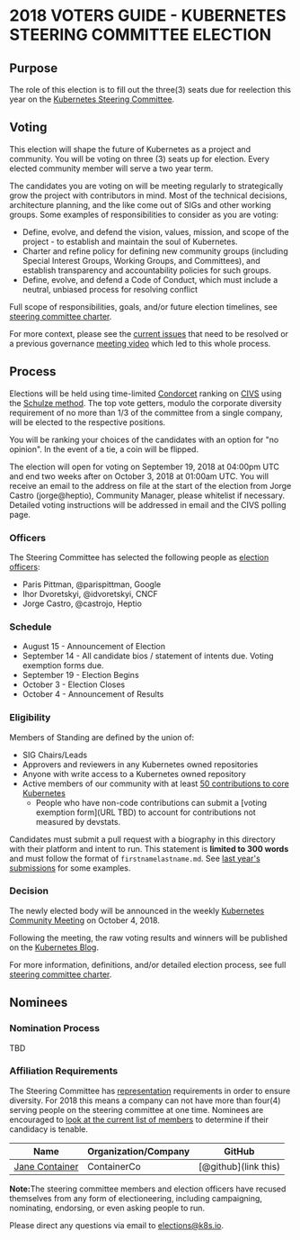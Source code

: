 # 2018 VOTERS GUIDE - KUBERNETES STEERING COMMITTEE ELECTION

## Purpose

The role of this election is to fill out the three(3) seats due for reelection this year on the [Kubernetes Steering Committee](https://github.com/kubernetes/steering).

## Voting

This election will  shape the future of Kubernetes as a project and community. You will be voting on three (3) seats up for election.
Every elected community member will serve a two year term.

The candidates you are voting on will be meeting regularly to strategically grow the project with contributors in mind. Most of the technical decisions, architecture planning, and the like come out of SIGs and other working groups.
Some examples of responsibilities to consider as you are voting:  
-  Define, evolve, and defend the vision, values, mission, and scope of the project - to establish and maintain the soul of Kubernetes.
-  Charter and refine policy for defining new community groups (including Special Interest Groups, Working Groups, and Committees), and establish transparency and accountability policies for such groups.  
-  Define, evolve, and defend a Code of Conduct, which must include a neutral, unbiased process for resolving conflict

Full scope of responsibilities, goals, and/or future election timelines, see [steering committee charter](https://github.com/kubernetes/steering/blob/master/charter.md).

For more context, please see the [current issues](https://github.com/kubernetes/steering/blob/master/backlog.md) that need to be resolved or a previous governance [meeting video](https://www.youtube.com/watch?v=ltRKXLl0RaE&list=PL69nYSiGNLP1pkHsbPjzAewvMgGUpkCnJ&index=23) which led to this whole process.

## Process

Elections will be held using time-limited [Condorcet](https://en.wikipedia.org/wiki/Condorcet_method) ranking on [CIVS](http://civs.cs.cornell.edu/) using the [Schulze method](https://en.wikipedia.org/wiki/Schulze_method). 
The top vote getters, modulo the corporate diversity requirement of no more than 1/3 of the committee from a single company, will be elected to the respective positions.

You will be ranking your choices of the candidates with an option for "no opinion". In the event of a tie, a coin will be flipped.

The election will open for voting on September 19, 2018 at 04:00pm UTC and end two weeks after on October 3, 2018 at 01:00am UTC. You will receive an email to the address on file at the start of the election from Jorge Castro (jorge@heptio), Community Manager, please whitelist if necessary. Detailed voting instructions will be addressed in email and the CIVS polling page.

### Officers

The Steering Committee has selected the following people as [election officers](https://github.com/kubernetes/community/tree/master/events/elections#election-officers):
- Paris Pittman, @parispittman, Google
- Ihor Dvoretskyi, @idvoretskyi, CNCF
- Jorge Castro, @castrojo, Heptio

### Schedule

- August 15 - Announcement of Election
- September 14 - All candidate bios / statement of intents due. Voting exemption forms due.
- September 19 - Election Begins
- October 3 - Election Closes
- October 4 - Announcement of Results

### Eligibility  
Members of Standing are defined by the union of:
- SIG Chairs/Leads
- Approvers and reviewers in any Kubernetes owned repositories
- Anyone with write access to a Kubernetes owned repository
- Active members of our community with at least [50 contributions to core Kubernetes](https://k8s.devstats.cncf.io/d/13/developer-activity-counts-by-repository-group?orgId=1&var-period_name=Last%20year&var-metric=contributions&var-repogroup_name=All)
  - People who have non-code contributions can submit a [voting exemption form](URL TBD) to account for contributions not measured by devstats.

Candidates must submit a pull request with a biography in this directory with their platform and intent to run. This statement is **limited to 300 words** and must follow the format of `firstnamelastname.md`. See [last year's submissions](https://github.com/kubernetes/community/tree/master/events/elections/2017) for some examples. 

### Decision
The newly elected body will be announced in the weekly [Kubernetes Community Meeting](https://github.com/kubernetes/community/blob/master/events/community-meeting.md) on October 4, 2018.

Following the meeting, the raw voting results and winners will be published on the [Kubernetes Blog](http://blog.kubernetes.io/).

For more information, definitions, and/or detailed election process, see full [steering committee charter](https://github.com/kubernetes/steering/blob/master/charter.md).


## Nominees

### Nomination Process

TBD

### Affiliation Requirements

The Steering Committee has [representation](https://github.com/kubernetes/steering/blob/master/elections.md#maximal-representation) requirements in order to ensure diversity. For 2018 this means a company can not have more than four(4) serving people on the steering committee at one time. Nominees are encouraged to [look at the current list of members](https://github.com/kubernetes/steering) to determine if their candidacy is tenable.

Name | Organization/Company | GitHub
--- | --- | -- |
[Jane Container](janecontainer.md) | ContainerCo | [@github](link this) |

<strong>Note:</strong>The steering committee members and election officers have
recused themselves from any form of electioneering, including
campaigning, nominating, endorsing, or even asking people to run.

Please direct any questions via email to <elections@k8s.io>.
